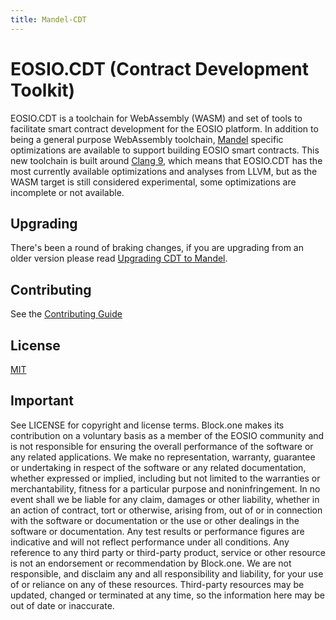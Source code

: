 ```yaml
---
title: Mandel-CDT
---
```

    
# EOSIO.CDT (Contract Development Toolkit)

EOSIO.CDT is a toolchain for WebAssembly (WASM) and set of tools to facilitate smart contract development for the EOSIO platform. In addition to being a general purpose WebAssembly toolchain, [Mandel](https://github.com/eosnetworkfoundation/mandel) specific optimizations are available to support building EOSIO smart contracts.  This new toolchain is built around [Clang 9](https://github.com/eosnetworkfoundation/cdt-llvm), which means that EOSIO.CDT has the most currently available optimizations and analyses from LLVM, but as the WASM target is still considered experimental, some optimizations are incomplete or not available.

## Upgrading

There's been a round of braking changes, if you are upgrading from an older version please read [Upgrading CDT to Mandel](./04_upgrading/eosio.cdt-to-mandel.cdt.md).

## Contributing

See the [Contributing Guide](https://github.com/eosnetworkfoundation/mandel/blob/main/CONTRIBUTING.md)

## License

[MIT](./../LICENSE)

## Important

See LICENSE for copyright and license terms.  Block.one makes its contribution on a voluntary basis as a member of the EOSIO community and is not responsible for ensuring the overall performance of the software or any related applications.  We make no representation, warranty, guarantee or undertaking in respect of the software or any related documentation, whether expressed or implied, including but not limited to the warranties or merchantability, fitness for a particular purpose and noninfringement. In no event shall we be liable for any claim, damages or other liability, whether in an action of contract, tort or otherwise, arising from, out of or in connection with the software or documentation or the use or other dealings in the software or documentation.  Any test results or performance figures are indicative and will not reflect performance under all conditions.  Any reference to any third party or third-party product, service or other resource is not an endorsement or recommendation by Block.one.  We are not responsible, and disclaim any and all responsibility and liability, for your use of or reliance on any of these resources. Third-party resources may be updated, changed or terminated at any time, so the information here may be out of date or inaccurate.

